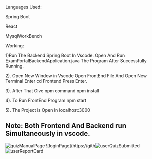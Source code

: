 Languages Used:

Spring Boot

React

MysqlWorkBench

Working:

1)Run The Backend Spring Boot In Vscode. Open And Run ExamPortalBackendApplication.java The Program After Successfully Running.

2). Open New Window in Vscode Open FrontEnd File And Open New Terminal Enter cd Frontend Press Enter.

3). After That Give npm command npm install

4). To Run FrontEnd Program npm start

5). The Project is Open In localhost:3000

Note: Both Frontend And Backend run Simultaneously in vscode.
----------------------------------------------------------------------------------------------------------------------------------------------------------------
![quizManualPage](https://github.com/user-attachments/assets/c78a65dd-1431-4ffb-9c9b-8241ba9d206c)
![loginPage](https://gith![userQuizSubmitted](https://github.com/user-attachments/assets/3bedd3fa-ac83-495f-98e1-a122896a96b2)
![userReportCard](https://github.com/user-attachments/assets/152851b3-55a3-4cd8-bd5b-5bcf3ae47e4e)


